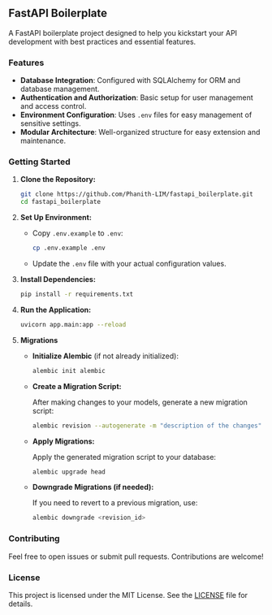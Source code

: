 ## FastAPI Boilerplate

A FastAPI boilerplate project designed to help you kickstart your API development with best practices and essential features.

### Features

- **Database Integration**: Configured with SQLAlchemy for ORM and database management.
- **Authentication and Authorization**: Basic setup for user management and access control.
- **Environment Configuration**: Uses `.env` files for easy management of sensitive settings.
- **Modular Architecture**: Well-organized structure for easy extension and maintenance.

### Getting Started

1. **Clone the Repository:**

    ```bash
    git clone https://github.com/Phanith-LIM/fastapi_boilerplate.git
    cd fastapi_boilerplate
    ```

2. **Set Up Environment:**

    - Copy `.env.example` to `.env`:

      ```bash
      cp .env.example .env
      ```

    - Update the `.env` file with your actual configuration values.

3. **Install Dependencies:**

    ```bash
    pip install -r requirements.txt
    ```

4. **Run the Application:**

    ```bash
    uvicorn app.main:app --reload
    ```

5. **Migrations**

    - **Initialize Alembic** (if not already initialized):

      ```bash
      alembic init alembic
      ```

    - **Create a Migration Script:**

      After making changes to your models, generate a new migration script:

      ```bash
      alembic revision --autogenerate -m "description of the changes"
      ```

    - **Apply Migrations:**

      Apply the generated migration script to your database:

      ```bash
      alembic upgrade head
      ```

    - **Downgrade Migrations (if needed):**

      If you need to revert to a previous migration, use:

      ```bash
      alembic downgrade <revision_id>
      ```

### Contributing

Feel free to open issues or submit pull requests. Contributions are welcome!

### License

This project is licensed under the MIT License. See the [LICENSE](LICENSE.txt) file for details.